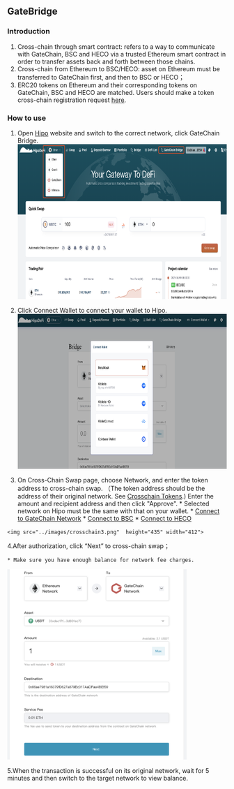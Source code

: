 ## GateBridge

### Introduction
  1. Cross-chain through smart contract:  refers to a way to communicate with GateChain, BSC and HECO via a trusted Ethereum smart contract in order to transfer assets back and forth between those chains.
  2. Cross-chain from  Ethereum to BSC/HECO:  asset on Ethereum must be transferred to GateChain first, and then to BSC or HECO；
  3. ERC20 tokens on Ethereum and their corresponding tokens on GateChain, BSC and HECO are matched. Users should make a token cross-chain registration request [here](https://gatescan.org/bridge).

### How to use
  1. Open [Hipo](https://dev.hipo.com/Ether/en/) website and switch to the correct network, click GateChain Bridge.
	<img src="../images/crosschain1.png"  height="355" width="786">

  2. Click Connect Wallet to connect your wallet to Hipo.
	<img src="../images/crosschain2.png"  height="355" width="786">

  3. On Cross-Chain Swap page, choose Network, and enter the token address to cross-chain swap. （The token address should be the address of their original network. See [Crosschain Tokens](https://gatescan.org/bridge).) Enter the amount and recipient address and then click "Approve".
	* Selected network on Hipo must be the same with that on your wallet. 
	* [Connect to GateChain Network](../rpc-node-list.md)
	* [Connect to BSC](https://academy.binance.com/zh/articles/connecting-metamask-to-binance-smart-chain)
	* [Connect to HECO](https://docs.hecochain.com/#/mainnet)
	
	<img src="../images/crosschain3.png"  height="435" width="412">

  4.After authorization, click “Next” to cross-chain swap；

	* Make sure you have enough balance for network fee charges.

 <img src="../images/crosschain4.png"  height="436" width="412">

  5.When the transaction is successful on its original network, wait for 5 minutes and then switch to the target network to view balance.

  

